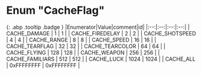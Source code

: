 # Enum "CacheFlag"
[ ](#){: .abp .tooltip .badge }
|Enumerator|Value|comment|id|
|:--:|:--:|:--:|:--:|
| CACHE_DAMAGE | 1 | 1 |
| CACHE_FIREDELAY | 2 | 2 |
| CACHE_SHOTSPEED | 4 | 4 |
| CACHE_RANGE | 8 | 8 |
| CACHE_SPEED | 16 | 16 |
| CACHE_TEARFLAG | 32 | 32 |
| CACHE_TEARCOLOR | 64 | 64 |
| CACHE_FLYING | 128 | 128 |
| CACHE_WEAPON | 256 | 256 |
| CACHE_FAMILIARS | 512 | 512 |
| CACHE_LUCK | 1024 | 1024 |
| CACHE_ALL | 0xFFFFFFFF | 0xFFFFFFFF |